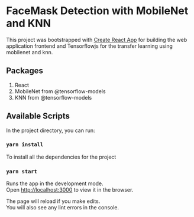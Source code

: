 # FaceMask Detection with MobileNet and KNN

This project was bootstrapped with [Create React App](https://github.com/facebook/create-react-app) for building the web application frontend and Tensorflowjs for the transfer learning using mobilenet and knn. 

## Packages
1. React
2. MobileNet from @tensorflow-models
3. KNN from @tensorflow-models
## Available Scripts

In the project directory, you can run:


### `yarn install` 

To install all the dependencies for the project

### `yarn start`

Runs the app in the development mode.\
Open [http://localhost:3000](http://localhost:3000) to view it in the browser.

The page will reload if you make edits.\
You will also see any lint errors in the console.

